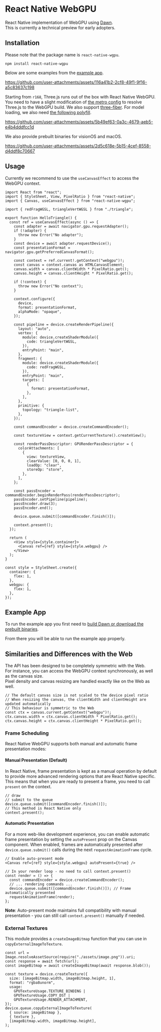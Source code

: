 # React Native WebGPU

React Native implementation of WebGPU using [Dawn](https://dawn.googlesource.com/dawn).  
This is currently a technical preview for early adopters.  

## Installation

Please note that the package name is `react-native-wgpu`.

```
npm install react-native-wgpu
```

Below are some examples from the [example app](/apps/example/).

https://github.com/user-attachments/assets/116a41b2-2cf8-49f1-9f16-a5c83637c198

Starting from `r168`, Three.js runs out of the box with React Native WebGPU.
You need to have a slight modification of [the metro config](/apps/example/metro.config.js) to resolve Three.js to the WebGPU build.
We also support [three-fiber](/apps/example/src/ThreeJS/Fiber.tsx).
For model loading, we also need [the following polyfill](/apps/example/src/App.tsx#29).

https://github.com/user-attachments/assets/5b49ef63-0a3c-4679-aeb5-e4b4dddfcc1d

We also provide prebuilt binaries for visionOS and macOS.

https://github.com/user-attachments/assets/2d5c618e-5b15-4cef-8558-d4ddf8c70667

## Usage

Currently we recommend to use the `useCanvasEffect` to access the WebGPU context.

```tsx
import React from "react";
import { StyleSheet, View, PixelRatio } from "react-native";
import { Canvas, useCanvasEffect } from "react-native-wgpu";

import { redFragWGSL, triangleVertWGSL } from "./triangle";

export function HelloTriangle() {
  const ref = useCanvasEffect(async () => {
    const adapter = await navigator.gpu.requestAdapter();
    if (!adapter) {
      throw new Error("No adapter");
    }
    const device = await adapter.requestDevice();
    const presentationFormat = navigator.gpu.getPreferredCanvasFormat();

    const context = ref.current!.getContext("webgpu")!;
    const canvas = context.canvas as HTMLCanvasElement;
    canvas.width = canvas.clientWidth * PixelRatio.get();
    canvas.height = canvas.clientHeight * PixelRatio.get();

    if (!context) {
      throw new Error("No context");
    }

    context.configure({
      device,
      format: presentationFormat,
      alphaMode: "opaque",
    });

    const pipeline = device.createRenderPipeline({
      layout: "auto",
      vertex: {
        module: device.createShaderModule({
          code: triangleVertWGSL,
        }),
        entryPoint: "main",
      },
      fragment: {
        module: device.createShaderModule({
          code: redFragWGSL,
        }),
        entryPoint: "main",
        targets: [
          {
            format: presentationFormat,
          },
        ],
      },
      primitive: {
        topology: "triangle-list",
      },
    });

    const commandEncoder = device.createCommandEncoder();

    const textureView = context.getCurrentTexture().createView();

    const renderPassDescriptor: GPURenderPassDescriptor = {
      colorAttachments: [
        {
          view: textureView,
          clearValue: [0, 0, 0, 1],
          loadOp: "clear",
          storeOp: "store",
        },
      ],
    };

    const passEncoder = commandEncoder.beginRenderPass(renderPassDescriptor);
    passEncoder.setPipeline(pipeline);
    passEncoder.draw(3);
    passEncoder.end();

    device.queue.submit([commandEncoder.finish()]);

    context.present();
  });

  return (
    <View style={style.container}>
      <Canvas ref={ref} style={style.webgpu} />
    </View>
  );
}

const style = StyleSheet.create({
  container: {
    flex: 1,
  },
  webgpu: {
    flex: 1,
  },
});
```

## Example App

To run the example app you first need to [build Dawn or download the prebuilt binaries](#building-dawn).

From there you will be able to run the example app properly.

## Similarities and Differences with the Web

The API has been designed to be completely symmetric with the Web.  
For instance, you can access the WebGPU context synchronously, as well as the canvas size.  
Pixel density and canvas resizing are handled exactly like on the Web as well.

```tsx
// The default canvas size is not scaled to the device pixel ratio
// When resizing the canvas, the clientWidth and clientHeight are updated automatically
// This behaviour is symmetric to the Web
const ctx = canvas.current.getContext("webgpu")!;
ctx.canvas.width = ctx.canvas.clientWidth * PixelRatio.get();
ctx.canvas.height = ctx.canvas.clientHeight * PixelRatio.get();
```

### Frame Scheduling

React Native WebGPU supports both manual and automatic frame presentation modes:

#### Manual Presentation (Default)
In React Native, frame presentation is kept as a manual operation by default to provide more advanced rendering options that are React Native specific.  
This means that when you are ready to present a frame, you need to call `present` on the context.

```tsx
// draw
// submit to the queue
device.queue.submit([commandEncoder.finish()]);
// This method is React Native only
context.present();
```

#### Automatic Presentation
For a more web-like development experience, you can enable automatic frame presentation by setting the `autoPresent` prop on the Canvas component. When enabled, frames are automatically presented after `device.queue.submit()` calls during the next `requestAnimationFrame` cycle.

```tsx
// Enable auto-present mode
<Canvas ref={ref} style={style.webgpu} autoPresent={true} />

// In your render loop - no need to call context.present()
const render = () => {
  const commandEncoder = device.createCommandEncoder();
  // ... rendering commands ...
  device.queue.submit([commandEncoder.finish()]); // Frame automatically presented
  requestAnimationFrame(render);
};
```

**Note**: Auto-present mode maintains full compatibility with manual presentation - you can still call `context.present()` manually if needed.

### External Textures

This module provides a `createImageBitmap` function that you can use in `copyExternalImageToTexture`.

```tsx
const url = Image.resolveAssetSource(require("./assets/image.png")).uri;
const response = await fetch(url);
const imageBitmap = await createImageBitmap(await response.blob());

const texture = device.createTexture({
  size: [imageBitmap.width, imageBitmap.height, 1],
  format: "rgba8unorm",
  usage:
    GPUTextureUsage.TEXTURE_BINDING |
    GPUTextureUsage.COPY_DST |
    GPUTextureUsage.RENDER_ATTACHMENT,
});
device.queue.copyExternalImageToTexture(
  { source: imageBitmap },
  { texture },
  [imageBitmap.width, imageBitmap.height],
);
```
